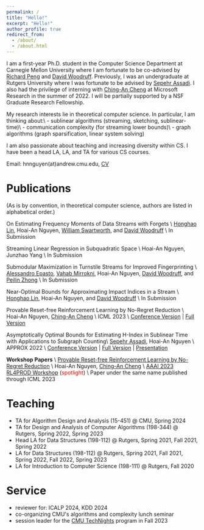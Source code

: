 ```yaml
---
permalink: /
title: "Hello!"
excerpt: "Hello!"
author_profile: true
redirect_from: 
  - /about/
  - /about.html
---
```

I am a first-year Ph.D. student in the Computer Science Department at Carnegie Mellon University where I am fortunate to be co-advised by [Richard Peng](https://www.cs.cmu.edu/~yangp/) and [David Woodruff](http://www.cs.cmu.edu/~dwoodruf/). Previously, I was an undergraduate at Rutgers University where I was fortunate to be advised by [Sepehr Assadi](https://sepehr.assadi.info/). I also had the privilege of interning with [Ching-An Cheng](https://www.chinganc.com/) at Microsoft Research in the summer of 2022. I will be partially supported by a NSF Graduate Research Fellowship. 

My research interests lie in theoretical computer science. In particular, I am thinking about:\\
\- sublinear algorithms (streaming, sketching, sublinear-time)\\
\- communication complexity (for streaming lower bounds)\\
\- graph algorithms (graph sparsification, linear system solving)

I am also passionate about teaching and increasing diversity within CS. I have been a head LA, LA, and TA for various CS courses. 

Email: hnnguyen(at)andrew.cmu.edu, [CV](../files/Hoaian_Nguyen_CV.pdf)

Publications
============
(As is by convention, in theoretical computer science, authors are listed in alphabetical order.)

On Estimating Frequency Moments of Data Streams with Forgets \\
[Honghao Lin](https://honghlin.github.io/), Hoai-An Nguyen, [William Swartworth](https://wswartworth.github.io/), and [David Woodruff](http://www.cs.cmu.edu/~dwoodruf/) \\
In Submission

Streaming Linear Regression in Subquadratic Space \\
Hoai-An Nguyen, Junzhao Yang \\
In Submission

Submodular Maximization in Turnstile Streams for Improved Fingerprinting \\
[Alessandro Epasto](https://epasto.org/), [Vahab Mirrokni](https://research.google/people/vahab-s-mirrokni/), Hoai-An Nguyen, [David Woodruff](http://www.cs.cmu.edu/~dwoodruf/), and [Peilin Zhong](https://research.google/people/peilin-zhong/) \\
In Submission 

Near-Optimal Bounds for Approximating Impact Indices in a Stream \\
[Honghao Lin](https://honghlin.github.io/), Hoai-An Nguyen, and [David Woodruff](http://www.cs.cmu.edu/~dwoodruf/) \\
In Submission 

Provable Reset-free Reinforcement Learning by No-Regret Reduction \\
Hoai-An Nguyen, [Ching-An Cheng](https://www.chinganc.com/) \\
ICML 2023 \\
[Conference Version](https://proceedings.mlr.press/v202/nguyen23b.html) | [Full Version](https://arxiv.org/abs/2301.02389)

Asymptotically Optimal Bounds for Estimating H-Index in Sublinear Time with Applications to Subgraph Counting\\
[Sepehr Assadi](https://sepehr.assadi.info/), Hoai-An Nguyen \\
APPROX 2022 \\
[Conference Version](https://drops.dagstuhl.de/opus/volltexte/2022/17170/) | [Full Version](https://arxiv.org/abs/2209.08114) | [Presentation](https://www.youtube.com/watch?v=R5h6dJgQAoA)

<strong>Workshop Papers</strong> \\
[Provable Reset-free Reinforcement Learning by No-Regret Reduction](https://arxiv.org/abs/2301.02389) \\
Hoai-An Nguyen, [Ching-An Cheng](https://www.chinganc.com/) \\
[AAAI 2023 RL4PROD Workshop](https://sites.google.com/view/rlready4prodworkshop/home) (<font color = red>spotlight</font>) \\
Paper under the same name published through ICML 2023

Teaching
========
- TA for Algorithm Design and Analysis (15-451) @ CMU, Spring 2024
- TA for Design and Analysis of Computer Algorithms (198-344) @ Rutgers, Spring 2022, Spring 2023
- Head LA for Data Structures (198-112) @ Rutgers, Spring 2021, Fall 2021, Spring 2022
- LA for Data Structures (198-112) @ Rutgers, Spring 2021, Fall 2021, Spring 2022, Fall 2022, Spring 2023 
- LA for Introduction to Computer Science (198-111) @ Rutgers, Fall 2020

Service
=======
- reviewer for: ICALP 2024, KDD 2024
- co-organizing CMU's algorithms and complexity lunch seminar
- session leader for the [CMU TechNights](https://www.cmu.edu/scs/technights/) program in Fall 2023
